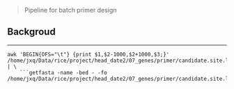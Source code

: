 >Pipeline for batch primer design

## Backgroud
---
            
    awk 'BEGIN{OFS="\t"} {print $1,$2-1000,$2+1000,$3;}' /home/jxq/Data/rice/project/head_date2/07_genes/primer/candidate.site.list | \
        ```getfasta -name -bed - -fo /home/jxq/Data/rice/project/head_date2/07_genes/primer/candidate.site.list.ex1k.fa```
